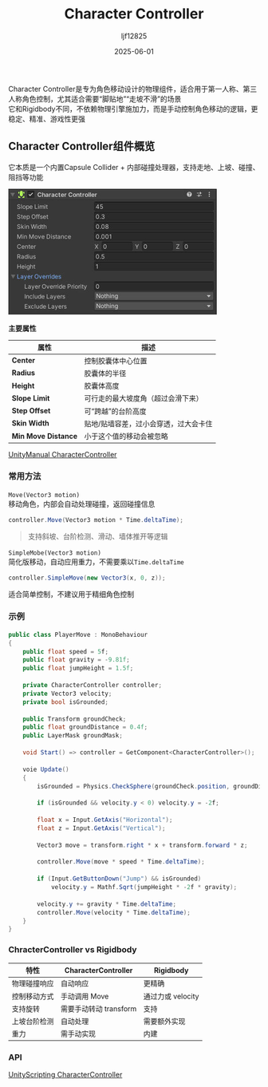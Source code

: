 ﻿---
title: "Character Controller"
date: 2025-06-01
categories: [笔记]
tags: [Unity, Unity Component, Physics System]
author: "ljf12825"
summary: Introduction of Character Controller in Unity. Usage of Character Controller. Implement of Character Controller.
---
Character Controller是专为角色移动设计的物理组件，适合用于第一人称、第三人称角色控制，尤其适合需要“脚贴地”“走坡不滑”的场景  
它和Rigidbody不同，不依赖物理引擎施加力，而是手动控制角色移动的逻辑，更稳定、精准、游戏性更强  

## Character Controller组件概览
它本质是一个内置Capsule Collider + 内部碰撞处理器，支持走地、上坡、碰撞、阻挡等功能  

![CharacterControllerPanel](/assets/images/CharacterControllerPanel.jpg)

**主要属性**

| 属性                    | 描述                  |
| --------------------- | ------------------- |
| **Center**            | 控制胶囊体中心位置           |
| **Radius**            | 胶囊体的半径              |
| **Height**            | 胶囊体高度               |
| **Slope Limit**       | 可行走的最大坡度角（超过会滑下来）   |
| **Step Offset**       | 可“跨越”的台阶高度          |
| **Skin Width**        | 贴地/贴墙容差，过小会穿透，过大会卡住 |
| **Min Move Distance** | 小于这个值的移动会被忽略        |

[UnityManual CharacterController](https://docs.unity3d.com/Manual/class-CharacterController.html)

### 常用方法
`Move(Vector3 motion)`  
移动角色，内部会自动处理碰撞，返回碰撞信息
```cs
controller.Move(Vector3 motion * Time.deltaTime);
```
> 支持斜坡、台阶检测、滑动、墙体推开等逻辑

`SimpleMobe(Vector3 motion)`  
简化版移动，自动应用重力，不需要乘以`Time.deltaTime`  
```cs
controller.SimpleMove(new Vector3(x, 0, z));
```
适合简单控制，不建议用于精细角色控制

### 示例
```cs
public class PlayerMove : MonoBehaviour
{
    public float speed = 5f;
    public float gravity = -9.81f;
    public float jumpHeight = 1.5f;

    private CharacterController controller;
    private Vector3 velocity;
    private bool isGrounded;

    public Transform groundCheck;
    public float groundDistance = 0.4f;
    public LayerMask groundMask;

    void Start() => controller = GetComponent<CharacterController>();

    voie Update()
    {
        isGrounded = Physics.CheckSphere(groundCheck.position, groundDistance, groundMask);

        if (isGrounded && velocity.y < 0) velocity.y = -2f;

        float x = Input.GetAxis("Horizontal");
        float z = Input.GetAxis("Vertical");

        Vector3 move = transform.right * x + transform.forward * z;

        controller.Move(move * speed * Time.deltaTime);

        if (Input.GetButtonDown("Jump") && isGrounded)
            velocity.y = Mathf.Sqrt(jumpHeight * -2f * gravity);
        
        velocity.y += gravity * Time.deltaTime;
        controller.Move(velocity * Time.deltaTime);
    }
}
```
### ChracterController vs Rigidbody

| 特性     | CharacterController | Rigidbody     |
| ------ | ------------------- | ------------- |
| 物理碰撞响应 |  自动响应              |  更精确         |
| 控制移动方式 | 手动调用 Move           | 通过力或 velocity |
| 支持旋转   |  需要手动转动 transform  | 支持             |
| 上坡台阶检测 |  自动处理              |  需要额外实现      |
| 重力     |  需手动实现             |  内建          |


### API

[UnityScripting CharacterController](https://docs.unity3d.com/ScriptReference/CharacterController.html)

